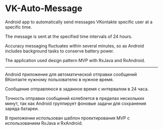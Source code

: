 # VK-Auto-Message

Android app to automatically send messages VKontakte specific user at a specific time.

The message is sent at the specified time intervals of 24 hours.

Accuracy messaging fluctuates within several minutes,
so as Android includes background tasks to conserve battery power.

The application used design pattern MVP with RxJava and RxAndroid.

___________________________________________

Android приложение для автоматической отправки сообщений ВКонтакте нужному пользователю в нужное время.

Сообщение отправляюся в заданное время с интервалом в 24 часа.

Точность отправки сообщений колеблется в пределах нескольких минут,
так как Android группирует фоновые задачи для сохранения заряда батареи.

В приложении использован шаблон проектирования MVP с использованием RxJava и RxAndroid. 

